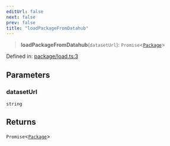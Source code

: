 ```yaml
---
editUrl: false
next: false
prev: false
title: "loadPackageFromDatahub"
---
```


> **loadPackageFromDatahub**(`datasetUrl`): `Promise`\<[`Package`](/reference/dpkit/package/)\>

Defined in: [package/load.ts:3](https://github.com/datisthq/dpkit/blob/7a3ebb9422265a09d2e84e0952d10e0101139f80/datahub/package/load.ts#L3)

## Parameters

### datasetUrl

`string`

## Returns

`Promise`\<[`Package`](/reference/dpkit/package/)\>
